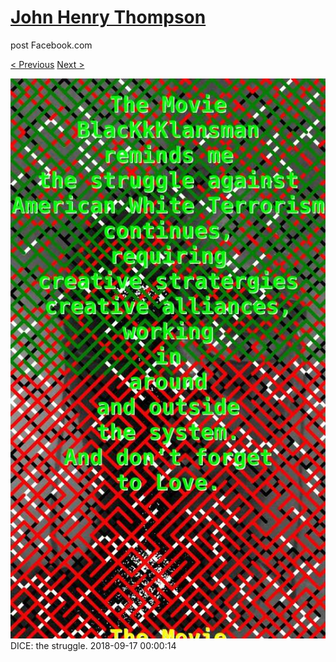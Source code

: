 # [John Henry Thompson](../README.md)
post Facebook.com

[< Previous](2018-09-17-3.md) [Next >](2018-09-16-1.md)

[![](../media/2018-09-17/Timeline-Photos-DICE-the-struggle-2.jpg)](../README.md)
DICE: the struggle.
2018-09-17 00:00:14